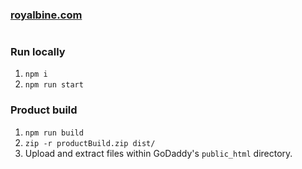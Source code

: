 ### <a href="http://www.royalbine.com" target="_blank">royalbine.com</a>

#

### Run locally

1. `npm i`
2. `npm run start`

### Product build

1. `npm run build`
2. `zip -r productBuild.zip dist/`
3. Upload and extract files within GoDaddy's `public_html` directory.

